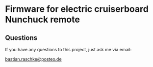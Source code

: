 # Firmware for electric cruiserboard Nunchuck remote

## Questions

If you have any questions to this project, just ask me via email:

<bastian.raschke@posteo.de>
